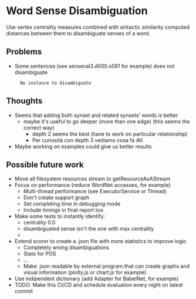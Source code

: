 # Word Sense Disambiguation

Use vertex centrality measures combined with sintactic similarity computed distances between them to disambiguate senses of a word.

## Problems
* Some sentences (see senseval3.d000.s081 for example) does not disambiguate

		No instance to disambiguate

## Thoughts
* Seems that adding both synset and related synsets' words is better
	* maybe it's useful to go deeper (more than one edge) (this seems the correct way)
		* depth 2 seems the best (have to work on particular relationship)
		* Per curiosità con depth 3 vediamo cosa fa All:
* Maybe working on examples could give us better results

## Possible future work
* Move all filesystem resources stream to getResourceAsAStream
* Focus on performance (reduce WordNet accesses, for example)
	* Multi-thread performance (see ExecutorService or Thread)
	* Don't create support graph
	* Set completing time in debugging mode
	* Include timings in final report too
* Make some tests to instantly identify:		
	* centrality 0.0
	* disambiguated sense isn't the one with max centrality
	* 
* Extend scorer to create a .json file with more statistics to improve logic
	* Completely wrong disambiguations
	* Stats for POS
	* ...
	* Make .json readable by external program that can create graphs and visual information (plotly.js or chart.js for example)
* Use indipendent dictionary (add Adapter for BabelNet, for example)
* TODO: Make this CI/CD and schedule evaluation every night on latest commit
